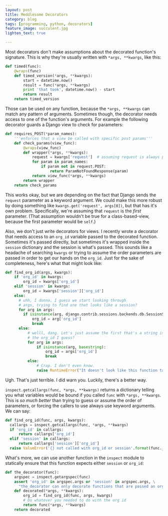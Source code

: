 ```yaml
---
layout: post
title: Meddlesome Decorators
category: blog
tags: [programming, python, decorators]
feature_image: succulent.jpg
lighten_text: true

---
```


Most decorators don't make assumptions about the decorated function's signature.
This is why they're usually written with `*args, **kwargs`, like this:

```python
def timed(func):
    @wraps(func)
    def timed_version(*args, **kwargs):
        start = datetime.now()
        result = func(*args, **kwargs)
        print 'that took', datetime.now() - start
        return result
    return timed_version
```

Those can be used on any function, because the `*args, **kwargs` can match any pattern of
arguments. Sometimes though, the decorator needs access to one of the function's arguments. For example the following decorator guards a Django view to check for parameters:

```python
def requires_POST(*param_names):
    '''enforces that a view be called with specific post params'''
    def check_params(view_func):
        @wraps(view_func)
        def wrapper(*args, **kwargs):
            request = kwargs['request']  # assuming request is always passed as keyword argument
            for param in param_names:
                if param not in request.POST:
                    return ParamNotFoundResponse(param)
            return view_func(*args, **kwargs)
        return wrapper
    return check_params
```

This works okay, but we are depending on the fact that Django sends the `request` parameter as a keyword argument. We could make this more robust by doing something like `kwargs.get('request', args[0])`, but that has it's own problem. Specifically, we're assuming that `request` is the *first* parameter. (That assumption wouldn't be true for a class-based-view, because the first parameter would be `self`.)

Also, we don't just write decorators for views. I recently wrote a decorator that needs access to an `org_id` variable passed to the decorated function. Sometimes it's passed directly, but sometimes it's wrapped inside the `session` dictionary and the session is what's passed. This sounds like a headache of searching `kwargs` or trying to assume the order parameters are passed in order to get our hands on the `org_id`. Just for the sake of completeness, here's what that might look like:

```python
def find_org_id(args, kwargs):
    if 'org_id' in kwargs:
        org_id = kwargs['org_id']
    elif 'session' in kwargs:
        org_id = kwargs['session']['org_id']
    else:
      # uhh, I dunno, I guess we start looking through
      # args, trying to find one that looks like a session?
      for arg in args:
        if isinstance(arg, django.contrib.sessions.backends.db.SessionStore):
            org_id = arg['org_id']
            break
      else:
          # welll, dang. Let's just assume the first that's a string is
          # the org_id I guess?
          for arg in args:
              if isinstance(arg, basestring):
                  org_id = args['org_id']
                  break
          else:
              # Crap. I don't even know.
              raise RuntimeError("It doesn't look like this function take an org_id or a session.")
```

Ugh. That's just terrible. I did warn you. Luckily, there's a better way.

`inspect.getcallargs(func, *args, **kwargs)` returns a dictionary telling you what variables would be bound if you called `func` with `*args, **kwargs`. This is *so much better* than trying to guess or assume the order of parameters, or forcing the callers to use always use keyword arguments. We can say:

```python
def find_org_id(func, args, kwargs):
  callargs = inspect.getcallargs(func, *args, **kwargs)
  if 'org_id' in callargs:
      return callargs['org_id']
  elif 'session' in callargs:
      return callargs['session']['org_id']
  raise ValueError('{} not called with org_id or session'.format(func.__name__))
```

What's more, we can use another function in the `inspect` module to statically ensure that this function expects either `session` or `org_id`:

```python
def the_decorator(func):
    argspec = inspect.getargspec(func)
    assert 'org_id' in argspec.args or 'session' in argspec.args, \
      "the_decorator can only decorate functions that are passed an org_id or a session."
    def decorated(*args, **kwargs):
        org_id = find_org_id(func, args, kwargs)
        # Do whatever you needed to do with the org id
        return func(*args, **kwargs)
    return decorated
```
